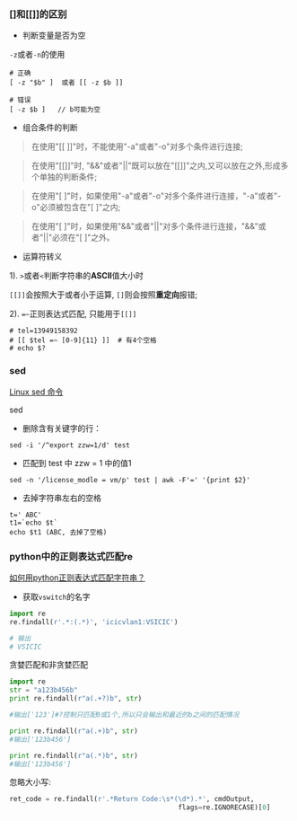 ### []和[[]]的区别
- 判断变量是否为空

`-z`或者`-n`的使用
```shell script
# 正确
[ -z "$b" ]  或者 [[ -z $b ]]

# 错误
[ -z $b ]   // b可能为空
```

- 组合条件的判断
> 在使用"[[  ]]"时，不能使用"-a"或者"-o"对多个条件进行连接;

> 在使用"[[]]"时, "&&"或者"||"既可以放在"[[]]"之内,又可以放在之外,形成多个单独的判断条件;

>在使用"[  ]"时，如果使用"-a"或者"-o"对多个条件进行连接，"-a"或者"-o"必须被包含在"[ ]"之内;

>在使用"[  ]"时，如果使用"&&"或者"||"对多个条件进行连接，"&&"或者"||"必须在"[ ]"之外。


- 运算符转义

1). `>`或者`<`判断字符串的**ASCII**值大小时

`[[]]`会按照大于或者小于运算, `[]`则会按照**重定向**报错;

2). `=~`正则表达式匹配, 只能用于`[[]]`
```shell script
# tel=13949158392
# [[ $tel =~ [0-9]{11} ]]  # 有4个空格
# echo $?
```

### sed
[Linux sed 命令](https://www.runoob.com/linux/linux-comm-sed.html)

sed
- 删除含有关键字的行：
```shell
sed -i '/^export zzw=1/d' test
```
- 匹配到 test 中 zzw = 1 中的值1
```shell
sed -n '/license_modle = vm/p' test | awk -F'=' '{print $2}'
```
- 去掉字符串左右的空格
```shell
t=' ABC'
t1=`echo $t`
echo $t1 (ABC, 去掉了空格)
```

### python中的正则表达式匹配re

[如何用python正则表达式匹配字符串？](https://www.php.cn/python-tutorials-451669.html)

- 获取`vswitch`的名字
```python
import re
re.findall(r'.*:(.*)', 'icicvlan1:VSICIC')

# 输出
# VSICIC
```

贪婪匹配和非贪婪匹配
```python
import re
str = "a123b456b"
print re.findall(r"a(.+?)b", str)

#输出['123']#?控制只匹配0或1个,所以只会输出和最近的b之间的匹配情况

print re.findall(r"a(.+)b", str)
#输出['123b456']

print re.findall(r"a(.*)b", str)
#输出['123b456']
```

忽略大小写:
```python
ret_code = re.findall(r'.*Return Code:\s*(\d*).*', cmdOutput,
                                          flags=re.IGNORECASE)[0]
```
